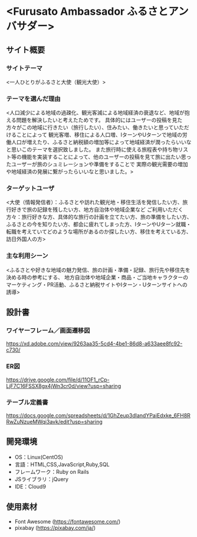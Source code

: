 # <Furusato Ambassador ふるさとアンバサダー>

## サイト概要
### サイトテーマ
<一人ひとりがふるさと大使（観光大使）>

### テーマを選んだ理由
<人口減少による地域の過疎化、観光客減による地域経済の衰退など、地域が抱える問題を解決したいと考えたためです。
 具体的にはユーザーの投稿を見た方々がこの地域に行きたい（旅行したい）、住みたい、働きたいと思っていただけることによって
 観光客増、移住による人口増、IターンやUターンで地域の労働人口が増えたり、ふるさと納税額の増加等によって地域経済が潤ったらいいなと思いこのテーマを選択致しました。
 また旅行時に使える旅程表や持ち物リスト等の機能を実装することによって、他のユーザーの投稿を見て旅に出たい思ったユーザーが旅のシュミレーションや準備をすることで
 実際の観光需要の増加や地域経済の発展に繋がったらいいなと思いました。>

### ターゲットユーザ
<大使（情報発信者）：ふるさとや訪れた観光地・移住生活を発信したい方、旅行好きで旅の記録を残したい方、地方自治体や地域企業など
 ご利用いただく方々：旅行好きな方、具体的な旅行の計画を立てたい方、旅の準備をしたい方、
 ふるさとの今を知りたい方、都会に疲れてしまった方、IターンやUターン就職・転職を考えていてどのような場所があるのか探したい方、移住を考えている方、訪日外国人の方>

### 主な利用シーン
<ふるさとや好きな地域の魅力発信、旅の計画・準備・記録、旅行先や移住先を決める時の参考にする、
 地方自治体や地域企業・商品・ご当地キャラクターのマーケティング・PR活動、ふるさと納税サイトやIターン・Uターンサイトへの誘導>

## 設計書

### ワイヤーフレーム／画面遷移図
<https://xd.adobe.com/view/9263aa35-5cd4-4be1-86d8-a633aee8fc92-c730/>

### ER図
<https://drive.google.com/file/d/11OF1_rCp-LjF7C16FSSX8gx4jWn3cr0d/view?usp=sharing>

### テーブル定義書
<https://docs.google.com/spreadsheets/d/1GhZeup3dlandYPaiEdxke_6FH8RRwZuNzueMWqi3avk/edit?usp=sharing>

## 開発環境
- OS：Linux(CentOS)
- 言語：HTML,CSS,JavaScript,Ruby,SQL
- フレームワーク：Ruby on Rails
- JSライブラリ：jQuery
- IDE：Cloud9

## 使用素材
- Font Awesome (https://fontawesome.com/)
- pixabay (https://pixabay.com/ja/)